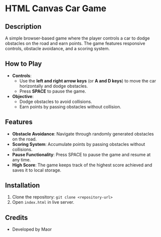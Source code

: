 # HTML Canvas Car Game

## Description
A simple browser-based game where the player controls a car to dodge obstacles on the road and earn points. The game features responsive controls, obstacle avoidance, and a scoring system.

## How to Play
- **Controls**: 
    - Use the **left and right arrow keys** (or **A and D keys**) to move the car horizontally and dodge obstacles.
    - Press **SPACE** to pause the game.
- **Objective**: 
    - Dodge obstacles to avoid collisions.
    - Earn points by passing obstacles without collision.

## Features
- **Obstacle Avoidance**: Navigate through randomly generated obstacles on the road.
- **Scoring System**: Accumulate points by passing obstacles without collisions.
- **Pause Functionality**: Press SPACE to pause the game and resume at any time.
- **High Score**: The game keeps track of the highest score achieved and saves it to local storage.

## Installation
1. Clone the repository: `git clone <repository-url>`
2. Open `index.html` in live server.

## Credits
- Developed by Maor
